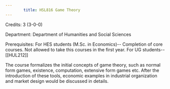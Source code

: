 ```yaml
---
        title: HSL816 Game Theory
---
```

Credits: 3 (3-0-0)

Department: Department of Humanities and Social Sciences

Prerequisites: For HES students (M.Sc. in Economics)-- Completion of core courses. Not allowed to take this courses in the first year. For UG students--[[HUL212]]

The course formalizes the initial concepts of game theory, such as normal form games, existence, computation, extensive form games etc. After the introduction of these tools, economic examples in industrial organization and market design would be discussed in details.